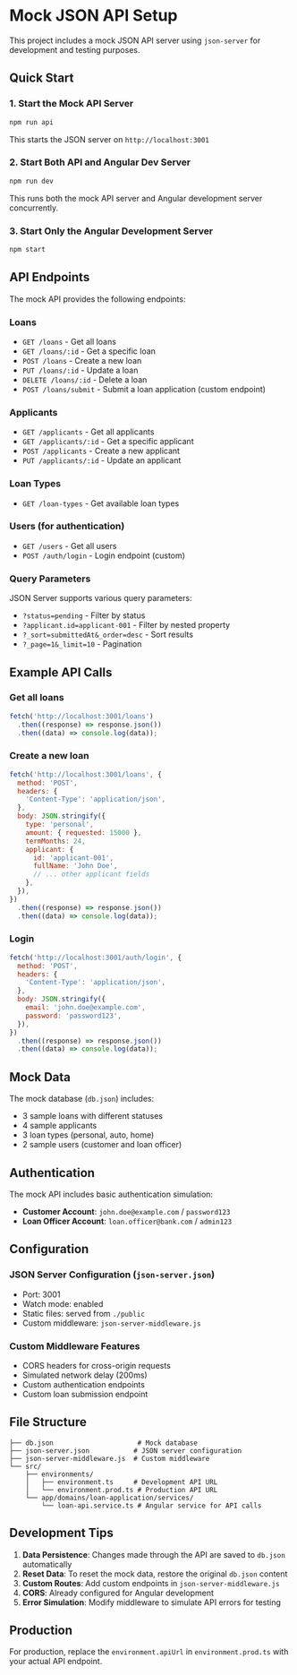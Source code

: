 # Mock JSON API Setup

This project includes a mock JSON API server using `json-server` for development and testing purposes.

## Quick Start

### 1. Start the Mock API Server

```bash
npm run api
```

This starts the JSON server on `http://localhost:3001`

### 2. Start Both API and Angular Dev Server

```bash
npm run dev
```

This runs both the mock API server and Angular development server concurrently.

### 3. Start Only the Angular Development Server

```bash
npm start
```

## API Endpoints

The mock API provides the following endpoints:

### Loans

- `GET /loans` - Get all loans
- `GET /loans/:id` - Get a specific loan
- `POST /loans` - Create a new loan
- `PUT /loans/:id` - Update a loan
- `DELETE /loans/:id` - Delete a loan
- `POST /loans/submit` - Submit a loan application (custom endpoint)

### Applicants

- `GET /applicants` - Get all applicants
- `GET /applicants/:id` - Get a specific applicant
- `POST /applicants` - Create a new applicant
- `PUT /applicants/:id` - Update an applicant

### Loan Types

- `GET /loan-types` - Get available loan types

### Users (for authentication)

- `GET /users` - Get all users
- `POST /auth/login` - Login endpoint (custom)

### Query Parameters

JSON Server supports various query parameters:

- `?status=pending` - Filter by status
- `?applicant.id=applicant-001` - Filter by nested property
- `?_sort=submittedAt&_order=desc` - Sort results
- `?_page=1&_limit=10` - Pagination

## Example API Calls

### Get all loans

```javascript
fetch('http://localhost:3001/loans')
  .then((response) => response.json())
  .then((data) => console.log(data));
```

### Create a new loan

```javascript
fetch('http://localhost:3001/loans', {
  method: 'POST',
  headers: {
    'Content-Type': 'application/json',
  },
  body: JSON.stringify({
    type: 'personal',
    amount: { requested: 15000 },
    termMonths: 24,
    applicant: {
      id: 'applicant-001',
      fullName: 'John Doe',
      // ... other applicant fields
    },
  }),
})
  .then((response) => response.json())
  .then((data) => console.log(data));
```

### Login

```javascript
fetch('http://localhost:3001/auth/login', {
  method: 'POST',
  headers: {
    'Content-Type': 'application/json',
  },
  body: JSON.stringify({
    email: 'john.doe@example.com',
    password: 'password123',
  }),
})
  .then((response) => response.json())
  .then((data) => console.log(data));
```

## Mock Data

The mock database (`db.json`) includes:

- 3 sample loans with different statuses
- 4 sample applicants
- 3 loan types (personal, auto, home)
- 2 sample users (customer and loan officer)

## Authentication

The mock API includes basic authentication simulation:

- **Customer Account**: `john.doe@example.com` / `password123`
- **Loan Officer Account**: `loan.officer@bank.com` / `admin123`

## Configuration

### JSON Server Configuration (`json-server.json`)

- Port: 3001
- Watch mode: enabled
- Static files: served from `./public`
- Custom middleware: `json-server-middleware.js`

### Custom Middleware Features

- CORS headers for cross-origin requests
- Simulated network delay (200ms)
- Custom authentication endpoints
- Custom loan submission endpoint

## File Structure

```
├── db.json                     # Mock database
├── json-server.json           # JSON server configuration
├── json-server-middleware.js  # Custom middleware
└── src/
    ├── environments/
    │   ├── environment.ts     # Development API URL
    │   └── environment.prod.ts # Production API URL
    └── app/domains/loan-application/services/
        └── loan-api.service.ts # Angular service for API calls
```

## Development Tips

1. **Data Persistence**: Changes made through the API are saved to `db.json` automatically
2. **Reset Data**: To reset the mock data, restore the original `db.json` content
3. **Custom Routes**: Add custom endpoints in `json-server-middleware.js`
4. **CORS**: Already configured for Angular development
5. **Error Simulation**: Modify middleware to simulate API errors for testing

## Production

For production, replace the `environment.apiUrl` in `environment.prod.ts` with your actual API endpoint.
